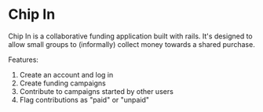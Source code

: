 # Chip In

Chip In is a collaborative funding application built with rails. It's designed to allow small groups to (informally) collect money towards a shared purchase.

Features:

1.	Create an account and log in
2.	Create funding campaigns
3.	Contribute to campaigns started by other users
4.	Flag contributions as "paid" or "unpaid"